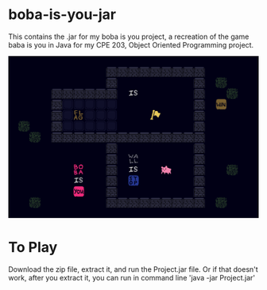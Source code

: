 # boba-is-you-jar

This contains the .jar for my boba is you project, a recreation of the game baba is you in Java for my CPE 203, Object Oriented Programming project. 

![img1](https://raw.githubusercontent.com/faliona6/boba-is-you-jar/master/Project/images/lvl1.PNG)

# To Play

Download the zip file, extract it, and run the Project.jar file. Or if that doesn't work, after you extract it, you can run in command line 'java -jar Project.jar'
